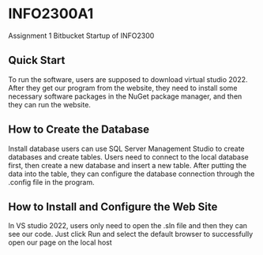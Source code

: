 # INFO2300A1
Assignment 1 Bitbucket Startup of INFO2300

## Quick Start
To run the software, users are supposed to download virtual studio 2022. After they get our program from the website, they need to install some necessary software packages in the NuGet package manager, and then they can run the website.

## How to Create the Database 
 Install database users can use SQL Server Management Studio to create databases and create tables. Users need to connect to the local database first, then create a new database and insert a new table. After putting the data into the table, they can configure the database connection through the .config file in the program. 

## How to Install and Configure the Web Site 
 In VS studio 2022, users only need to open the .sln file and then they can see our code. Just click Run and select the default browser to successfully open our page on the local host 
